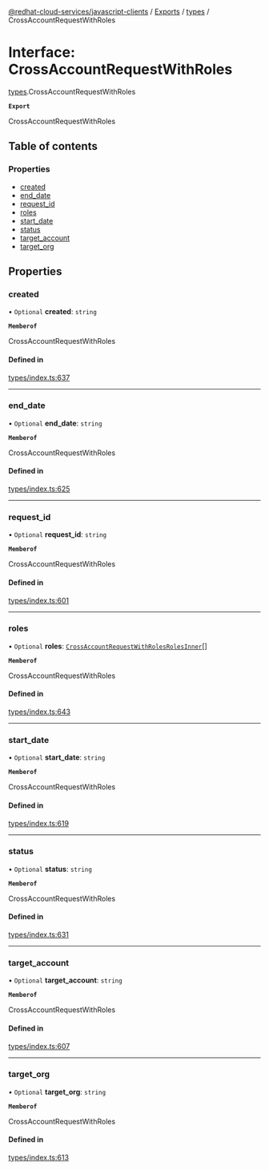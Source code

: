 [@redhat-cloud-services/javascript-clients](../README.md) / [Exports](../modules.md) / [types](../modules/types.md) / CrossAccountRequestWithRoles

# Interface: CrossAccountRequestWithRoles

[types](../modules/types.md).CrossAccountRequestWithRoles

**`Export`**

CrossAccountRequestWithRoles

## Table of contents

### Properties

- [created](types.CrossAccountRequestWithRoles.md#created)
- [end\_date](types.CrossAccountRequestWithRoles.md#end_date)
- [request\_id](types.CrossAccountRequestWithRoles.md#request_id)
- [roles](types.CrossAccountRequestWithRoles.md#roles)
- [start\_date](types.CrossAccountRequestWithRoles.md#start_date)
- [status](types.CrossAccountRequestWithRoles.md#status)
- [target\_account](types.CrossAccountRequestWithRoles.md#target_account)
- [target\_org](types.CrossAccountRequestWithRoles.md#target_org)

## Properties

### created

• `Optional` **created**: `string`

**`Memberof`**

CrossAccountRequestWithRoles

#### Defined in

[types/index.ts:637](https://github.com/RedHatInsights/javascript-clients/blob/main/packages/rbac/types/index.ts#L637)

___

### end\_date

• `Optional` **end\_date**: `string`

**`Memberof`**

CrossAccountRequestWithRoles

#### Defined in

[types/index.ts:625](https://github.com/RedHatInsights/javascript-clients/blob/main/packages/rbac/types/index.ts#L625)

___

### request\_id

• `Optional` **request\_id**: `string`

**`Memberof`**

CrossAccountRequestWithRoles

#### Defined in

[types/index.ts:601](https://github.com/RedHatInsights/javascript-clients/blob/main/packages/rbac/types/index.ts#L601)

___

### roles

• `Optional` **roles**: [`CrossAccountRequestWithRolesRolesInner`](types.CrossAccountRequestWithRolesRolesInner.md)[]

**`Memberof`**

CrossAccountRequestWithRoles

#### Defined in

[types/index.ts:643](https://github.com/RedHatInsights/javascript-clients/blob/main/packages/rbac/types/index.ts#L643)

___

### start\_date

• `Optional` **start\_date**: `string`

**`Memberof`**

CrossAccountRequestWithRoles

#### Defined in

[types/index.ts:619](https://github.com/RedHatInsights/javascript-clients/blob/main/packages/rbac/types/index.ts#L619)

___

### status

• `Optional` **status**: `string`

**`Memberof`**

CrossAccountRequestWithRoles

#### Defined in

[types/index.ts:631](https://github.com/RedHatInsights/javascript-clients/blob/main/packages/rbac/types/index.ts#L631)

___

### target\_account

• `Optional` **target\_account**: `string`

**`Memberof`**

CrossAccountRequestWithRoles

#### Defined in

[types/index.ts:607](https://github.com/RedHatInsights/javascript-clients/blob/main/packages/rbac/types/index.ts#L607)

___

### target\_org

• `Optional` **target\_org**: `string`

**`Memberof`**

CrossAccountRequestWithRoles

#### Defined in

[types/index.ts:613](https://github.com/RedHatInsights/javascript-clients/blob/main/packages/rbac/types/index.ts#L613)
